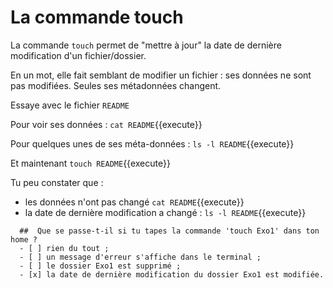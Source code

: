 # La commande touch

La commande `touch` permet de "mettre à jour" la date de dernière modification d'un fichier/dossier.

En un mot, elle fait semblant de modifier un fichier : ses données ne sont pas modifiées. Seules ses métadonnées changent.

Essaye avec le fichier `README`

Pour voir ses données : `cat README`{{execute}}

Pour quelques unes de ses méta-données : `ls -l README`{{execute}}

Et maintenant `touch README`{{execute}}

Tu peu constater que :
* les données n'ont pas changé `cat README`{{execute}}
* la date de dernière modification a changé :  `ls -l README`{{execute}}


```{quizdown} 
  ##  Que se passe-t-il si tu tapes la commande 'touch Exo1' dans ton home ? 
  - [ ] rien du tout ;
  - [ ] un message d'erreur s'affiche dans le terminal ;
  - [ ] le dossier Exo1 est supprimé ;
  - [x] la date de dernière modification du dossier Exo1 est modifiée.
